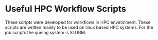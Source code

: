 # Useful HPC Workflow Scripts
 These scripts were developed for workflows in HPC environment. These scripts are written mainly to be used on linux based HPC systems. For the job scripts the queing system is SLURM.
